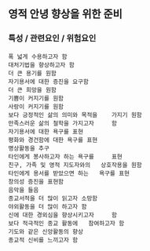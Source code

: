 ## 영적 안녕 향상을 위한 준비



### 특성 / 관련요인 / 위험요인

>   

    폭 넓게 수용하고자 함
    대처기법을 향상하고자 함
    더 큰 용기를 원함
    자기용서에 대한 증진을 요구함
    더 큰 희망을 원함
    기쁨이 커지기를 원함
    사랑이 커지기를 원함
    보다 긍정적인 삶의 의미와 목적을    가지기 원함
    만족스러운 삶의 철학을 가지고자     함
    자기용서에 대한 욕구를 표현
    평화와 경건함에 대한 욕구를 표현
    명상활동을 추구
    타인에게 봉사하고자 하는 욕구를     표현
    친구, 가족 및 영적 지도자와의   상호작용을 원함
    타인에게 용서를 받았으면 하는   욕구를 표현
    창의성 증진을 표현함
    음악을 들음
    종교서적을 더 많이 읽고자 소망함
    야외활동을 더 많이 하고자 함
    신에 대한 경외심을 향상시키고자     함
    보다 적극적인 종교 활동에   참여하고자 함
    기도와 같은 신앙활동의 향상
    종교적 신비를 느끼고자 함
